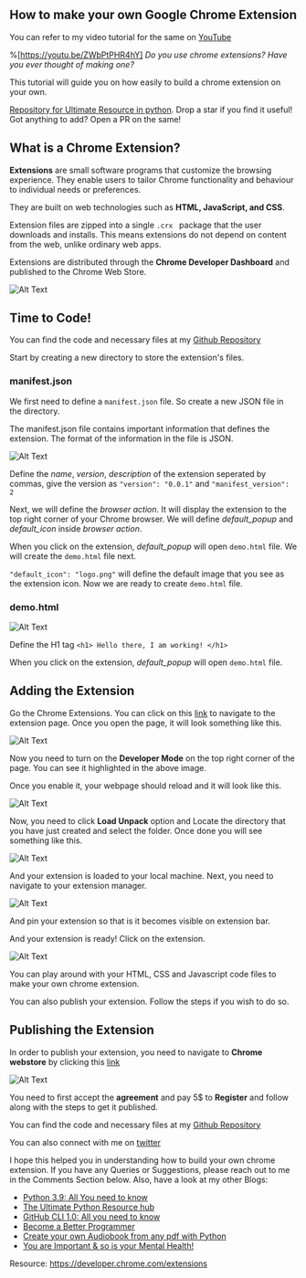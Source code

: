 ## How to make your own Google Chrome Extension

You can refer to my video tutorial for the same on [YouTube](https://youtu.be/ZWbPtPHR4hY)

%[https://youtu.be/ZWbPtPHR4hY]
*Do you use chrome extensions?*
*Have you ever thought of making one?*

This tutorial will guide you on how easily to build a chrome extension on your own. 

[Repository for Ultimate Resource in python](https://github.com/ayushi7rawat/Ultimate-Python-Resource-Hub). Drop a star if you find it useful! Got anything to add? Open a PR on the same!

## **What is a Chrome Extension?**
**Extensions** are small software programs that customize the browsing experience. They enable users to tailor Chrome functionality and behaviour to individual needs or preferences.

They are built on web technologies such as **HTML, JavaScript, and CSS**.

Extension files are zipped into a single `.crx ` package that the user downloads and installs. This means extensions do not depend on content from the web, unlike ordinary web apps.

Extensions are distributed through the **Chrome Developer Dashboard** and published to the Chrome Web Store.

![Alt Text](https://dev-to-uploads.s3.amazonaws.com/i/zh30o139rn2qu32fbv5r.jpg)

## **Time to Code!**
You can find the code and necessary files at my [Github Repository](https://github.com/ayushi7rawat/Youtube-Projects/tree/master/Google%20Chrome%20Extension)

Start by creating a new directory to store the extension's files.

### **manifest.json**
We first need to define a `manifest.json` file. So create a new JSON file in the directory.

The manifest.json file contains important information that defines the extension. The format of the information in the file is JSON.

![Alt Text](https://dev-to-uploads.s3.amazonaws.com/i/0so7m1mkrhzsxepvrtz0.png)

Define the *name*, *version*, *description* of the extension seperated by commas, give the version as `"version": "0.0.1"` and `"manifest_version": 2`  

Next, we will define the *browser action*. It will display the extension to the top right corner of your Chrome browser. We will define *default_popup* and *default_icon* inside *browser action*.

When you click on the extension, *default_popup* will open `demo.html` file. We will create the `demo.html` file next.

`"default_icon": "logo.png"` will define the default image that you see as the extension icon. 
Now we are ready to create `demo.html` file.

### **demo.html**

![Alt Text](https://dev-to-uploads.s3.amazonaws.com/i/dnw68s16xek08tbi9nmg.png)

Define the H1 tag `<h1> Hello there, I am working! </h1>` 

When you click on the extension, *default_popup* will open `demo.html` file.

## **Adding the Extension**
Go the Chrome Extensions. You can click on this [link](chrome://extensions/) to navigate to the extension page.
Once you open the page, it will look something like this.

![Alt Text](https://dev-to-uploads.s3.amazonaws.com/i/7ra6rn8rlm7t8916z5k8.png)

Now you need to turn on the **Developer Mode** on the top right corner of the page. You can see it highlighted in the above image.

Once you enable it, your webpage should reload and it will look like this.

![Alt Text](https://dev-to-uploads.s3.amazonaws.com/i/198ywlvlaplx65fyiqvs.png)


Now, you need to click **Load Unpack** option and Locate the directory that you have just created and select the folder. 
Once done you will see something like this.

![Alt Text](https://dev-to-uploads.s3.amazonaws.com/i/p1git2bp39skrjkhz13f.png)

And your extension is loaded to your local machine. Next, you need to navigate to your extension manager.

![Alt Text](https://dev-to-uploads.s3.amazonaws.com/i/bzcaiwiemw4nbsihe1h0.png)

And pin your extension so that is it becomes visible on extension bar.

And your extension is ready! Click on the extension.

![Alt Text](https://dev-to-uploads.s3.amazonaws.com/i/1z11e2w36x82m6a2wli1.png)

You can play around with your HTML, CSS and Javascript code files to make your own chrome extension. 

You can also publish your extension. Follow the steps if you wish to do so.

## **Publishing the Extension**

In order to publish your extension, you need to navigate to **Chrome webstore** by clicking this [link](https://chrome.google.com/webstore/devconsole/register)

![Alt Text](https://dev-to-uploads.s3.amazonaws.com/i/sy4pyzmj3r9pvdafao5b.png)

You need to first accept the **agreement** and pay 5$ to **Register** and follow along with the steps to get it published.

You can find the code and necessary files at my [Github Repository](https://github.com/ayushi7rawat/Youtube-Projects/tree/master/Google%20Chrome%20Extension)


You can also connect with me on [twitter](https://twitter.com/ayushi7rawat)

I hope this helped you in understanding how to build your own chrome extension.
If you have any Queries or Suggestions, please reach out to me in the Comments Section below.
Also, have a look at my other Blogs:
- [Python 3.9: All You need to know](https://ayushirawat.com/python-39-all-you-need-to-know)
- [The Ultimate Python Resource hub](https://ayushirawat.com/the-ultimate-python-resource-hub)
- [GitHub CLI 1.0: All you need to know](https://ayushirawat.com/github-cli-10-all-you-need-to-know)
- [Become a Better Programmer](https://ayushirawat.com/become-a-better-programmer)
- [Create your own Audiobook from any pdf with Python](https://ayushirawat.com/create-your-own-audiobook-from-any-pdf-with-python)
- [You are Important & so is your Mental Health!](https://ayushirawat.com/you-are-important-and-so-is-your-mental-health)

Resource:
https://developer.chrome.com/extensions